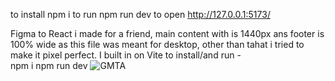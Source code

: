 
to install npm i
to run npm run dev
to open http://127.0.0.1:5173/


Figma to React i made for a friend,
main content with is 1440px ans footer is 100% wide as this file was meant for desktop,
other than tahat i tried to make it pixel perfect.
I built in on Vite
to install/and run -  
npm i
npm run dev
![GMTA](https://user-images.githubusercontent.com/84022755/214844494-4c74bc35-c2b7-465f-b70a-70bd07b4ae00.gif)
